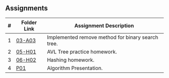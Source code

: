 ## Assignments

|  #  | Folder Link | Assignment Description |
| :-: | ----------- | ---------------------- |
|  1  | [03-A03](https://github.com/jtsui23-code/3013-Algorithms/tree/main/Assignments/03-A03)      | Implemented remove method for binary search tree.          |
|  2  | [05-H01](https://github.com/jtsui23-code/3013-Algorithms/tree/main/Assignments/05-H01)      | AVL Tree practice homework.          |
|  3  | [06-H02](https://github.com/jtsui23-code/3013-Algorithms/tree/main/Assignments/06-H02)      | Hashing homework.          |
|  4  | [P01](https://github.com/jtsui23-code/3013-Algorithms/tree/main/Assignments/P01)      | Algorithm Presentation.          |


